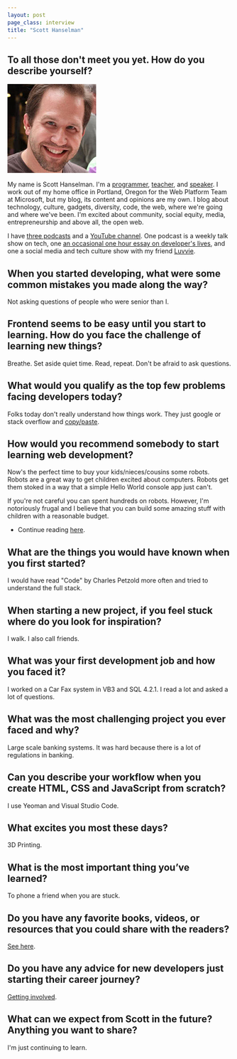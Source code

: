 ```yaml
---
layout: post
page_class: interview
title: "Scott Hanselman"
---
```


## To all those don't meet you yet. How do you describe yourself?

<img class="portrait portrait--xxl" src="/assets/images/portrait-scott-hanselman.jpg" alt="Photo Scott Hanselman"  />

My name is Scott Hanselman. I'm a <a class="link link--special" href="http://github.com/shanselman" target="_blank" rel="noopener">programmer</a>, <a class="link link--special" href="http://www.hanselman.com/blog/" target="_blank" rel="noopener">teacher</a>, and <a class="link link--special" href="http://www.hanselman.com/speaking/" target="_blank" rel="noopener">speaker</a>. I work out of my home office in Portland, Oregon for the Web Platform Team at Microsoft, but my blog, its content and opinions are my own. I blog about technology, culture, gadgets, diversity, code, the web, where we're going and where we've been. I'm excited about community, social equity, media, entrepreneurship and above all, the open web.

I have <a class="link link--special" href="http://www.hanselman.com/podcasts/" target="_blank" rel="noopener">three podcasts</a> and a <a class="link link--special" href="https://www.youtube.com/user/shanselman" target="_blank" rel="noopener">YouTube channel</a>. One podcast is a weekly talk show on tech, one <a class="link link--special" href="http://thisdeveloperslife.com/" target="_blank" rel="noopener">an occasional one hour essay on developer's lives</a>, and one a social media and tech culture show with my friend <a class="link link--special" href="http://www.awesomelyluvvie.com/" target="_blank" rel="noopener">Luvvie</a>.

## When you started developing, what were some common mistakes you made along the way?

Not asking questions of people who were senior than I.

## Frontend seems to be easy until you start to learning. How do you face the challenge of learning new things?

Breathe. Set aside quiet time. Read, repeat. Don't be afraid to ask questions.

## What would you qualify as the top few problems facing developers today?

Folks today don't really understand how things work. They just google or stack overflow and <a class="link link--special" href="http://www.hanselman.com/blog/AmIReallyADeveloperOrJustAGoodGoogler.aspx" target="_blank" rel="noopener">copy/paste</a>.

## How would you recommend somebody to start learning web development?

Now's the perfect time to buy your kids/nieces/cousins some robots. Robots are a great way to get children excited about computers. Robots get them stoked in a way that a simple Hello World console app just can't.

If you're not careful you can spent hundreds on robots. However, I'm notoriously frugal and I believe that you can build some amazing stuff with children with a reasonable budget.

- Continue reading <a class="link link--special" href="http://www.hanselman.com/blog/GettingStartedWithRobotsForKidsAndChildrenInSTEMThisHolidaySeason.aspx" target="_blank" rel="noopener">here</a>.

## What are the things you would have known when you first started?

I would have read "Code" by Charles Petzold more often and tried to understand the full stack.

## When starting a new project, if you feel stuck where do you look for inspiration?

I walk. I also call friends.

## What was your first development job and how you faced it?

I worked on a Car Fax system in VB3 and SQL 4.2.1. I read a lot and asked a lot of questions.

## What was the most challenging project you ever faced and why?

Large scale banking systems. It was hard because there is a lot of regulations in banking.

## Can you describe your workflow when you create HTML, CSS and JavaScript from scratch?

I use Yeoman and Visual Studio Code.

## What excites you most these days?

3D Printing.

## What is the most important thing you’ve learned?

To phone a friend when you are stuck.

## Do you have any favorite books, videos, or resources that you could share with the readers?

<a class="link link--special" href="http://www.hanselman.com/blog/SixEssentialLanguageAgnosticProgrammingBooks.aspx" target="_blank" rel="noopener">See here</a>.

## Do you have any advice for new developers just starting their career journey?

<a class="link link--special" href="http://www.codenewbie.org/podcast/getting-involved" target="_blank" rel="noopener">Getting involved</a>.

## What can we expect from Scott in the future? Anything you want to share?

I'm just continuing to learn.
